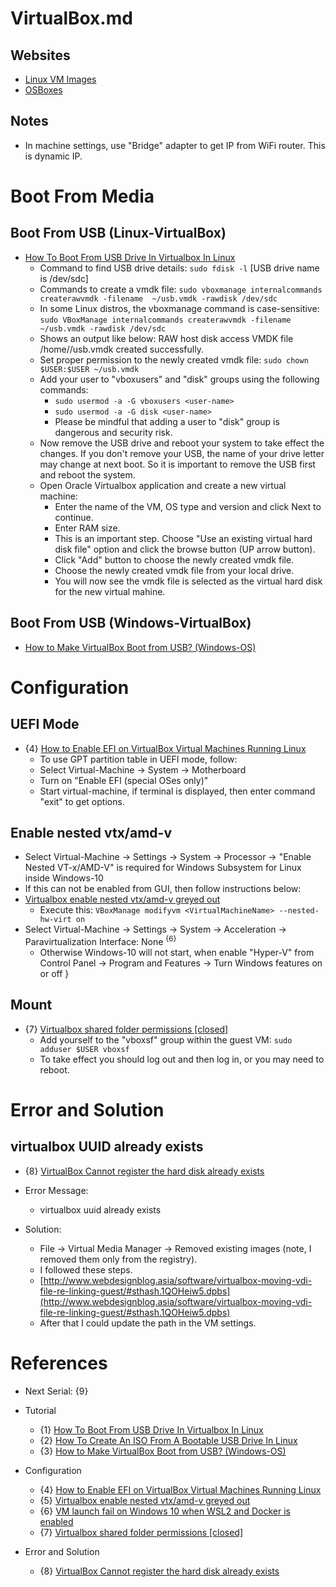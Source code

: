 # VirtualBox.md

## Websites
* [Linux VM Images](https://www.linuxvmimages.com/)
* [OSBoxes](https://www.osboxes.org/)

## Notes
* In machine settings, use "Bridge" adapter to get IP from WiFi router. This is dynamic IP.

# Boot From Media

## Boot From USB (Linux-VirtualBox)
* [How To Boot From USB Drive In Virtualbox In Linux](https://ostechnix.com/how-to-boot-from-usb-drive-in-virtualbox-in-linux/)
  * Command to find USB drive details: `sudo fdisk -l` [USB drive name is /dev/sdc]
  * Commands to create a vmdk file: `sudo vboxmanage internalcommands createrawvmdk -filename  ~/usb.vmdk -rawdisk /dev/sdc`
  * In some Linux distros, the vboxmanage command is case-sensitive: `sudo VBoxManage internalcommands createrawvmdk -filename  ~/usb.vmdk -rawdisk /dev/sdc`
  * Shows an output like below: RAW host disk access VMDK file /home/<user-name>/usb.vmdk created successfully.
  * Set proper permission to the newly created vmdk file: `sudo chown $USER:$USER ~/usb.vmdk`
  * Add your user to "vboxusers" and "disk" groups using the following commands:
    * `sudo usermod -a -G vboxusers <user-name>`
    * `sudo usermod -a -G disk <user-name>`
    * Please be mindful that adding a user to "disk" group is dangerous and security risk.
  * Now remove the USB drive and reboot your system to take effect the changes. If you don't remove your USB, the name of your drive letter may change at next boot. So it is important to remove the USB first and reboot the system.
  * Open Oracle Virtualbox application and create a new virtual machine:
    * Enter the name of the VM, OS type and version and click Next to continue.
    * Enter RAM size.
    * This is an important step. Choose "Use an existing virtual hard disk file" option and click the browse button (UP arrow button).
    * Click "Add" button to choose the newly created vmdk file.
    * Choose the newly created vmdk file from your local drive.
    * You will now see the vmdk file is selected as the virtual hard disk for the new virtual mahine.

## Boot From USB (Windows-VirtualBox)
* [How to Make VirtualBox Boot from USB? (Windows-OS)](https://www.partitionwizard.com/partitionmanager/virtualbox-boot-from-usb.html)

# Configuration

## UEFI Mode

* {4} [How to Enable EFI on VirtualBox Virtual Machines Running Linux](https://www.makeuseof.com/set-up-efi-linux-virtual-machine-virtualbox/)
  * To use GPT partition table in UEFI mode, follow:
  * Select Virtual-Machine -> System -> Motherboard
  * Turn on "Enable EFI (special OSes only)"
  * Start virtual-machine, if terminal is displayed, then enter command "exit" to get options. 

## Enable nested vtx/amd-v

* Select Virtual-Machine -> Settings -> System -> Processor -> "Enable Nested VT-x/AMD-V" is required for Windows Subsystem for Linux inside Windows-10
* If this can not be enabled from GUI, then follow instructions below:
* [Virtualbox enable nested vtx/amd-v greyed out](https://stackoverflow.com/questions/54251855/virtualbox-enable-nested-vtx-amd-v-greyed-out)
  * Execute this: `VBoxManage modifyvm <VirtualMachineName> --nested-hw-virt on`
* Select Virtual-Machine -> Settings -> System -> Acceleration -> Paravirtualization Interface: None <sup>{6}</sup>
  * Otherwise Windows-10 will not start, when enable "Hyper-V" from Control Panel -> Program and Features -> Turn Windows features on or off
}

## Mount

* {7} [Virtualbox shared folder permissions [closed]](https://stackoverflow.com/questions/26740113/virtualbox-shared-folder-permissions)
  * Add yourself to the "vboxsf" group within the guest VM: `sudo adduser $USER vboxsf`
  * To take effect you should log out and then log in, or you may need to reboot.
  
# Error and Solution

## virtualbox UUID already exists

* {8} [VirtualBox Cannot register the hard disk already exists](https://stackoverflow.com/questions/44114854/virtualbox-cannot-register-the-hard-disk-already-exists)

* Error Message:
  * virtualbox uuid already exists

* Solution:
  * File -> Virtual Media Manager -> Removed existing images (note, I removed them only from the registry).
  * I followed these steps.
  * [http://www.webdesignblog.asia/software/virtualbox-moving-vdi-file-re-linking-guest/#sthash.1QOHeiw5.dpbs](http://www.webdesignblog.asia/software/virtualbox-moving-vdi-file-re-linking-guest/#sthash.1QOHeiw5.dpbs)
  * After that I could update the path in the VM settings.

# References

* Next Serial: {9}

* Tutorial
  * {1} [How To Boot From USB Drive In Virtualbox In Linux](https://ostechnix.com/how-to-boot-from-usb-drive-in-virtualbox-in-linux/)
  * {2} [How To Create An ISO From A Bootable USB Drive In Linux](https://ostechnix.com/create-iso-bootable-usb-drive-linux/)
  * {3} [How to Make VirtualBox Boot from USB? (Windows-OS)](https://www.partitionwizard.com/partitionmanager/virtualbox-boot-from-usb.html)

* Configuration
  * {4} [How to Enable EFI on VirtualBox Virtual Machines Running Linux](https://www.makeuseof.com/set-up-efi-linux-virtual-machine-virtualbox/)
  * {5} [Virtualbox enable nested vtx/amd-v greyed out](https://stackoverflow.com/questions/54251855/virtualbox-enable-nested-vtx-amd-v-greyed-out)
  * {6} [VM launch fail on Windows 10 when WSL2 and Docker is enabled](https://www.virtualbox.org/ticket/20357)
  * {7} [Virtualbox shared folder permissions [closed]](https://stackoverflow.com/questions/26740113/virtualbox-shared-folder-permissions)

* Error and Solution
  * {8} [VirtualBox Cannot register the hard disk already exists](https://stackoverflow.com/questions/44114854/virtualbox-cannot-register-the-hard-disk-already-exists)
